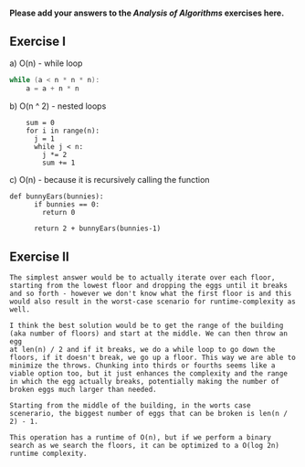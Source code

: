 #### Please add your answers to the **_Analysis of Algorithms_** exercises here.

## Exercise I

a) O(n) - while loop

```a = 0
while (a < n * n * n):
    a = a + n * n
```

b) O(n ^ 2) - nested loops

```
    sum = 0
    for i in range(n):
      j = 1
      while j < n:
        j *= 2
        sum += 1
```

c) O(n) - because it is recursively calling the function

```
def bunnyEars(bunnies):
      if bunnies == 0:
        return 0

      return 2 + bunnyEars(bunnies-1)

```

## Exercise II

```
The simplest answer would be to actually iterate over each floor, starting from the lowest floor and dropping the eggs until it breaks and so forth - however we don't know what the first floor is and this would also result in the worst-case scenario for runtime-complexity as well.

I think the best solution would be to get the range of the building (aka number of floors) and start at the middle. We can then throw an egg
at len(n) / 2 and if it breaks, we do a while loop to go down the floors, if it doesn't break, we go up a floor. This way we are able to minimize the throws. Chunking into thirds or fourths seems like a viable option too, but it just enhances the complexity and the range in which the egg actually breaks, potentially making the number of broken eggs much larger than needed.

Starting from the middle of the building, in the worts case scenerario, the biggest number of eggs that can be broken is len(n / 2) - 1.

This operation has a runtime of O(n), but if we perform a binary search as we search the floors, it can be optimized to a O(log 2n) runtime complexity.

```
